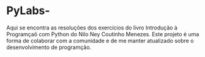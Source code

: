 # PyLabs-
Aqui se encontra as resoluções dos exercícios do livro Introdução à Programçaõ com Python do Nilo Ney Coutinho Menezes. Este projeto é uma forma de colaborar com a comunidade e de me manter atualizado sobre o desenvolvimento de programção.
